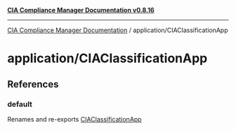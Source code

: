 [**CIA Compliance Manager Documentation v0.8.16**](../../README.md)

***

[CIA Compliance Manager Documentation](../../modules.md) / application/CIAClassificationApp

# application/CIAClassificationApp

## References

### default

Renames and re-exports [CIAClassificationApp](../../index/variables/CIAClassificationApp.md)
